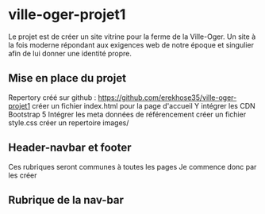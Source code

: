 # ville-oger-projet1

Le projet est de créer un site vitrine pour la ferme de la Ville-Oger. Un site à la fois moderne répondant aux exigences web de notre époque et singulier afin de lui donner une identité propre.

## Mise en place du projet

Repertory créé sur github : https://github.com/erekhose35/ville-oger-projet1
créer un fichier index.html pour la page d'accueil
Y intégrer les CDN Bootstrap 5
Intégrer les meta données de référencement
créer un fichier style.css
créer un repertoire images/

## Header-navbar et footer

Ces rubriques seront communes à toutes les pages
Je commence donc par les créer

## Rubrique de la nav-bar
